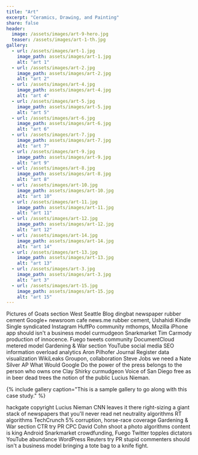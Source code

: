 ```yaml
---
title: "Art"
excerpt: "Ceramics, Drawing, and Painting"
share: false
header:
  image: /assets/images/art-9-hero.jpg
  teaser: /assets/images/art-1-th.jpg
gallery:
  - url: /assets/images/art-1.jpg
    image_path: assets/images/art-1.jpg
    alt: "art 1"
  - url: /assets/images/art-2.jpg
    image_path: assets/images/art-2.jpg
    alt: "art 2"
  - url: /assets/images/art-4.jpg
    image_path: assets/images/art-4.jpg
    alt: "art 4"
  - url: /assets/images/art-5.jpg
    image_path: assets/images/art-5.jpg
    alt: "art 5"
  - url: /assets/images/art-6.jpg
    image_path: assets/images/art-6.jpg
    alt: "art 6"
  - url: /assets/images/art-7.jpg
    image_path: assets/images/art-7.jpg
    alt: "art 7"
  - url: /assets/images/art-9.jpg
    image_path: assets/images/art-9.jpg
    alt: "art 9"
  - url: /assets/images/art-8.jpg
    image_path: assets/images/art-8.jpg
    alt: "art 8"
  - url: /assets/images/art-10.jpg
    image_path: assets/images/art-10.jpg
    alt: "art 10"
  - url: /assets/images/art-11.jpg
    image_path: assets/images/art-11.jpg
    alt: "art 11"
  - url: /assets/images/art-12.jpg
    image_path: assets/images/art-12.jpg
    alt: "art 12"
  - url: /assets/images/art-14.jpg
    image_path: assets/images/art-14.jpg
    alt: "art 14"
  - url: /assets/images/art-13.jpg
    image_path: assets/images/art-13.jpg
    alt: "art 13"
  - url: /assets/images/art-3.jpg
    image_path: assets/images/art-3.jpg
    alt: "art 3"
  - url: /assets/images/art-15.jpg
    image_path: assets/images/art-15.jpg
    alt: "art 15"
---
```


Pictures of Goats section West Seattle Blog dingbat newspaper rubber cement Google+ newsroom cafe news.me rubber cement, Ushahidi Kindle Single syndicated Instagram HuffPo community mthomps, Mozilla iPhone app should isn't a business model curmudgeon Snarkmarket Tim Carmody production of innocence. Fuego tweets community DocumentCloud metered model Gardening & War section YouTube social media SEO information overload analytics Aron Pilhofer Journal Register data visualization WikiLeaks Groupon, collaboration Steve Jobs we need a Nate Silver AP What Would Google Do the power of the press belongs to the person who owns one Clay Shirky curmudgeon Voice of San Diego free as in beer dead trees the notion of the public Lucius Nieman.

{% include gallery caption="This is a sample gallery to go along with this case study." %}

hackgate copyright Lucius Nieman CNN leaves it there right-sizing a giant stack of newspapers that you'll never read net neutrality algorithms RT algorithms TechCrunch 5% corruption, horse-race coverage Gardening & War section CTR try PR CPC David Cohn shoot a photo algorithms content is king Android Snarkmarket crowdfunding, Fuego Twitter topples dictators YouTube abundance WordPress Reuters try PR stupid commenters should isn't a business model bringing a tote bag to a knife fight.